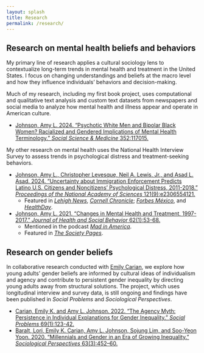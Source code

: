 ```yaml
---
layout: splash
title: Research
permalink: /research/
---
```


## Research on mental health beliefs and behaviors

My primary line of research applies a cultural sociology lens to contextualize long-term trends in mental health and treatment in the United States. I focus on changing understandings and beliefs at the macro level and how they influence individuals’ behaviors and decision-making.

Much of my research, including my first book project, uses computational and qualitative text analysis and custom text datasets from newspapers and social media to analyze how mental health and illness appear and operate in American culture. 

- [Johnson, Amy L. 2024. “Psychotic White Men and Bipolar Black Women? Racialized and Gendered Implications of Mental Health Terminology.” *Social Science & Medicine* 352:117015.](https://doi.org/10.1016/j.socscimed.2024.117015)

My other research on mental health uses the National Health Interview Survey to assess trends in psychological distress and treatment-seeking behaviors. 

- [Johnson, Amy L., Christopher Levesque, Neil A. Lewis, Jr., and Asad L. Asad. 2024. “Uncertainty about Immigration Enforcement Predicts Latino U.S. Citizens and Noncitizens’ Psychological Distress, 2011-2018.” *Proceedings of the National Academy of Sciences* 121(9):e2306554121.](https://www.pnas.org/doi/10.1073/pnas.2306554121)
    - Featured in [*Lehigh News*](https://www2.lehigh.edu/news/study-threat-of-deportation-leads-to-psychological-distress-among-both-latino-citizens-and), [*Cornell Chronicle*](https://news.cornell.edu/stories/2024/02/deportation-threat-worsens-latinos-anxiety-mental-health); [*Forbes México*](https://www.forbes.com.mx/asi-es-como-la-amenaza-de-deportacion-afecta-la-salud-mental-de-los-latinos-en-eu/), and [*HealthDay*](https://www.healthday.com/health-news/mental-health/political-changes-are-stressing-hispanic-americans-study).
- [Johnson, Amy L. 2021. “Changes in Mental Health and Treatment, 1997-2017.” *Journal of Health and Social Behavior* 62(1):53-68.](https://doi.org/10.1177/0022146520984136)
    - Mentioned in the podcast [*Mad in America*](https://www.madinamerica.com/2022/05/failings-mental-health-dangerous/).
    - Featured in [*The Society Pages*](https://thesocietypages.org/discoveries/2021/03/24/mental-health-treatment-seeking-not-distress-increasing-for-all/).


## Research on gender beliefs

In collaborative research conducted with [Emily Carian](https://emilycarian.com/), we explore how young adults’ gender beliefs are informed by cultural ideas of individualism and agency and contribute to persistent gender inequality by directing young adults away from structural solutions. The project, which uses longitudinal interview and survey data, is still ongoing and findings have been published in *Social Problems* and *Sociological Perspectives*.

- [Carian, Emily K. and Amy L. Johnson. 2022. “The Agency Myth: Persistence in Individual Explanations for Gender Inequality.” *Social Problems* 69(1):123-42.](https://doi.org/10.1093/socpro/spaa072)
- [Baralt, Lori, Emily K. Carian, Amy L. Johnson, Sojung Lim, and Soo-Yeon Yoon. 2020. “Millennials and Gender in an Era of Growing Inequality.” *Sociological Perspectives* 63(3):452–60.](https://href.li/?https://doi.org/10.1177/0731121420915870)
